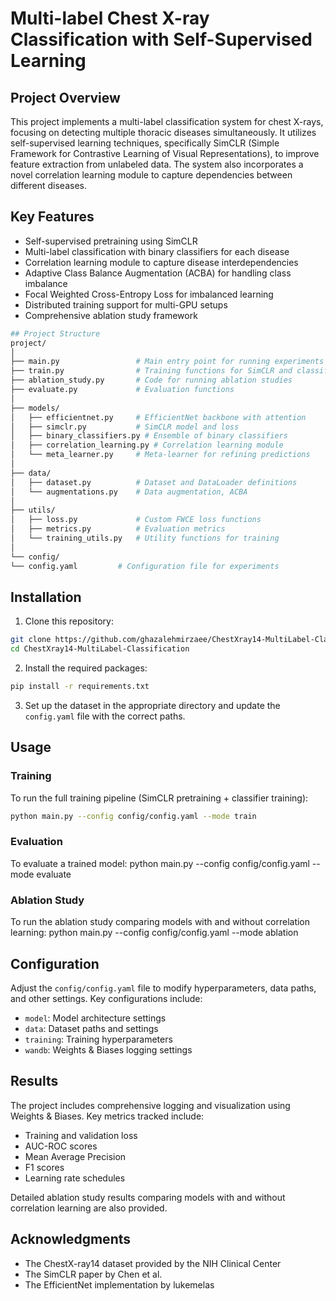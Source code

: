 # Multi-label Chest X-ray Classification with Self-Supervised Learning

## Project Overview

This project implements a multi-label classification system for chest X-rays, focusing on detecting multiple thoracic diseases simultaneously. It utilizes self-supervised learning techniques, specifically SimCLR (Simple Framework for Contrastive Learning of Visual Representations), to improve feature extraction from unlabeled data. The system also incorporates a novel correlation learning module to capture dependencies between different diseases.

## Key Features

- Self-supervised pretraining using SimCLR
- Multi-label classification with binary classifiers for each disease
- Correlation learning module to capture disease interdependencies
- Adaptive Class Balance Augmentation (ACBA) for handling class imbalance
- Focal Weighted Cross-Entropy Loss for imbalanced learning
- Distributed training support for multi-GPU setups
- Comprehensive ablation study framework

```bash
## Project Structure
project/
│
├── main.py                 # Main entry point for running experiments
├── train.py                # Training functions for SimCLR and classifiers
├── ablation_study.py       # Code for running ablation studies
├── evaluate.py             # Evaluation functions
│
├── models/
│   ├── efficientnet.py     # EfficientNet backbone with attention
│   ├── simclr.py           # SimCLR model and loss
│   ├── binary_classifiers.py # Ensemble of binary classifiers
│   ├── correlation_learning.py # Correlation learning module
│   └── meta_learner.py     # Meta-learner for refining predictions
│
├── data/
│   ├── dataset.py          # Dataset and DataLoader definitions
│   └── augmentations.py    # Data augmentation, ACBA
│
├── utils/
│   ├── loss.py             # Custom FWCE loss functions
│   ├── metrics.py          # Evaluation metrics
│   └── training_utils.py   # Utility functions for training
│
└── config/
└── config.yaml         # Configuration file for experiments
```

## Installation

1. Clone this repository:

```bash
git clone https://github.com/ghazalehmirzaee/ChestXray14-MultiLabel-Classification.git
cd ChestXray14-MultiLabel-Classification
```

2. Install the required packages:

```bash
pip install -r requirements.txt
```

3. Set up the dataset in the appropriate directory and update the `config.yaml` file with the correct paths.

## Usage

### Training

To run the full training pipeline (SimCLR pretraining + classifier training):
```bash
python main.py --config config/config.yaml --mode train
```

### Evaluation

To evaluate a trained model:
python main.py --config config/config.yaml --mode evaluate

### Ablation Study

To run the ablation study comparing models with and without correlation learning:
python main.py --config config/config.yaml --mode ablation

## Configuration

Adjust the `config/config.yaml` file to modify hyperparameters, data paths, and other settings. Key configurations include:

- `model`: Model architecture settings
- `data`: Dataset paths and settings
- `training`: Training hyperparameters
- `wandb`: Weights & Biases logging settings

## Results

The project includes comprehensive logging and visualization using Weights & Biases. Key metrics tracked include:

- Training and validation loss
- AUC-ROC scores
- Mean Average Precision
- F1 scores
- Learning rate schedules

Detailed ablation study results comparing models with and without correlation learning are also provided.

## Acknowledgments

- The ChestX-ray14 dataset provided by the NIH Clinical Center
- The SimCLR paper by Chen et al.
- The EfficientNet implementation by lukemelas

